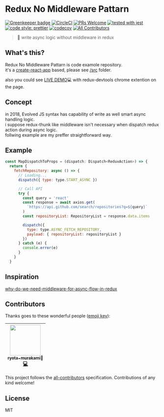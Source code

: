 # Redux No Middleware Pattarn

[![Greenkeeper badge](https://badges.greenkeeper.io/ryota-murakami/redux-no-middleware-pattarn.svg)](https://greenkeeper.io/)
[![CircleCI](https://circleci.com/gh/ryota-murakami/redux-no-middleware-pattarn.svg?style=svg)](https://circleci.com/gh/ryota-murakami/redux-no-middleware-pattarn)
[![PRs Welcome](https://img.shields.io/badge/PRs-welcome-brightgreen.svg?style=flat-square)](http://makeapullrequest.com)
[![tested with jest](https://img.shields.io/badge/tested_with-jest-99424f.svg)](https://github.com/facebook/jest)
[![code style: prettier](https://img.shields.io/badge/code_style-prettier-ff69b4.svg)](https://github.com/prettier/prettier)
[![codecov](https://codecov.io/gh/ryota-murakami/redux-no-middleware-pattarn/branch/master/graph/badge.svg)](https://codecov.io/gh/ryota-murakami/redux-no-middleware-pattarn)
[![All Contributors](https://img.shields.io/badge/all_contributors-1-orange.svg?style=flat-square)](#contributors)

> 🍷 write async logic without middleware in redux

<!-- START doctoc generated TOC please keep comment here to allow auto update -->
<!-- DON'T EDIT THIS SECTION, INSTEAD RE-RUN doctoc TO UPDATE -->

## What's this?
Redux No Middleware Pattarn is code examole repository.  
it's a [create-react-app](https://github.com/facebook/create-react-app) based, please see [/src](https://github.com/ryota-murakami/redux-no-middleware-pattarn/tree/master/src) folder.  

also you could see [LIVE DEMO](https://hardcore-leavitt-db43ed.netlify.com/)💻 with redux-devtools chrome extention on the page.

## Concept
in 2018, Evolved JS syntax has capability of write as well smart async handling logic.  
i suppose redux-thunk like middleware isn't necessary when dispatch redux action during async logic.  
follwing example are my preffer straightforward way.

## Example

```js
const MapDispatchToProps = (dispatch: Dispatch<ReduxAction>) => {
  return {
    fetchRepository: async () => {
      // Loading...
      dispatch({ type: type.START_ASYNC })

      // Call API
      try {
        const query = 'react'
        const response = await axios.get(
          `https://api.github.com/search/repositories?q=${query}`
        )
        const repositoryList: RepositoryList = response.data.items

        dispatch({
          type: type.ASYNC_FETCH_REPOSITORY,
          payload: { repositoryList: repositoryList }
        })
      } catch (e) {
        console.error(e)
      }
    }
  }

```

## Inspiration
[why-do-we-need-middleware-for-async-flow-in-redux](https://stackoverflow.com/questions/34570758/why-do-we-need-middleware-for-async-flow-in-redux)


## Contributors

Thanks goes to these wonderful people ([emoji key](https://github.com/kentcdodds/all-contributors#emoji-key)):

<!-- ALL-CONTRIBUTORS-LIST:START - Do not remove or modify this section -->
<!-- prettier-ignore -->
| [<img src="https://avatars2.githubusercontent.com/u/5501268?v=4" width="100px;"/><br /><sub><b>ryota-murakami</b></sub>](http://ryota-murakami.github.io/)<br />[💻](https://github.com/ryota-murakami/redux-no-middleware-pattarn/commits?author=ryota-murakami "Code") |
| :---: |
<!-- ALL-CONTRIBUTORS-LIST:END -->

This project follows the [all-contributors](https://github.com/kentcdodds/all-contributors) specification. Contributions of any kind welcome!

## License
MIT
